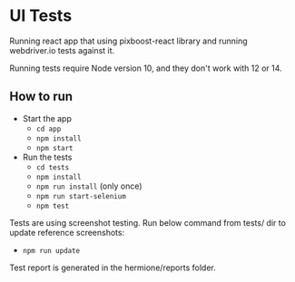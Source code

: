 # UI Tests

Running react app that using pixboost-react library and running webdriver.io tests against it.

Running tests require Node version 10, and they don't work with 12 or 14.

## How to run

* Start the app
    * `cd app`
    * `npm install`
    * `npm start`
* Run the tests
    * `cd tests`
    * `npm install`
    * `npm run install` (only once)
    * `npm run start-selenium`
    * `npm test`

Tests are using screenshot testing. Run below command from tests/ dir to update reference screenshots:

* `npm run update`

Test report is generated in the hermione/reports folder.